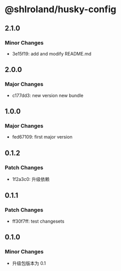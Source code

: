# @shlroland/husky-config

## 2.1.0

### Minor Changes

- 3e15f19: add and modify README.md

## 2.0.0

### Major Changes

- c177dd3: new version new bundle

## 1.0.0

### Major Changes

- fed67109: first major version

## 0.1.2

### Patch Changes

- 1f2a3c0: 升级依赖

## 0.1.1

### Patch Changes

- ff30f7ff: test changesets

## 0.1.0

### Minor Changes

- 升级包版本为 0.1
